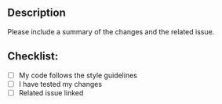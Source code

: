 ## Description
Please include a summary of the changes and the related issue.

## Checklist:
- [ ] My code follows the style guidelines
- [ ] I have tested my changes
- [ ] Related issue linked
